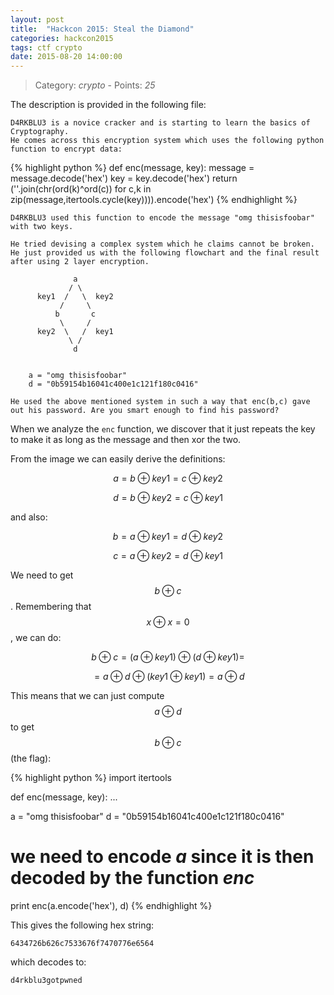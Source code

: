 ```yaml
---
layout: post
title:  "Hackcon 2015: Steal the Diamond"
categories: hackcon2015
tags: ctf crypto
date: 2015-08-20 14:00:00
---
```


> Category: *crypto* - Points: *25*

The description is provided in the following file:

    D4RKBLU3 is a novice cracker and is starting to learn the basics of Cryptography.
    He comes across this encryption system which uses the following python function to encrypt data:

{% highlight python %}
def enc(message, key):
    message = message.decode('hex')
    key = key.decode('hex')
    return (''.join(chr(ord(k)^ord(c)) for c,k in zip(message,itertools.cycle(key)))).encode('hex')
{% endhighlight %}

    D4RKBLU3 used this function to encode the message "omg thisisfoobar" with two keys.

    He tried devising a complex system which he claims cannot be broken.
    He just provided us with the following flowchart and the final result after using 2 layer encryption.

                  a
                 / \
          key1  /   \  key2
               /     \
              b       c
               \     /
          key2  \   /  key1
                 \ /
                  d


        a = "omg thisisfoobar"
        d = "0b59154b16041c400e1c121f180c0416"

    He used the above mentioned system in such a way that enc(b,c) gave out his password. Are you smart enough to find his password?

When we analyze the `enc` function, we discover that it just repeats the key to make it as long as the message and then xor the two.

From the image we can easily derive the definitions:

$$ a = b \oplus key1 = c \oplus key2 $$

$$ d = b \oplus key2 = c \oplus key1 $$

and also:

$$ b = a \oplus key1 = d \oplus key2 $$

$$ c = a \oplus key2 = d \oplus key1 $$

We need to get $$ b \oplus c $$. Remembering that $$ x \oplus x = 0 $$, we can do:

$$ b \oplus c = ( a \oplus key1 ) \oplus ( d \oplus key1 ) = $$

$$ = a \oplus d \oplus ( key1 \oplus key1 ) = a \oplus d $$

This means that we can just compute $$ a \oplus d $$ to get $$ b \oplus c $$ (the flag):

{% highlight python %}
import itertools

def enc(message, key):
    ...

a = "omg thisisfoobar"
d = "0b59154b16041c400e1c121f180c0416"

# we need to encode *a* since it is then decoded by the function *enc*
print enc(a.encode('hex'), d)
{% endhighlight %}

This gives the following hex string:

    6434726b626c7533676f7470776e6564

which decodes to:

    d4rkblu3gotpwned

<script src="http://cdn.mathjax.org/mathjax/latest/MathJax.js?config=TeX-AMS-MML_HTMLorMML"> </script>

